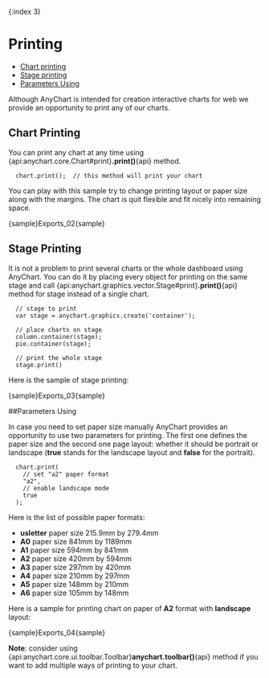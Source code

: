 {:index 3}

Printing
======================

* [Chart printing](#chart_printing)
* [Stage printing](#stage_printing)
* [Parameters Using](#parameters_using)

Although AnyChart is intended for creation interactive charts for web we provide an opportunity to print any of our charts.

## Chart Printing

You can print any chart at any time using {api:anychart.core.Chart#print}**.print()**{api} method.

```
  chart.print();  // this method will print your chart
```

You can play with this sample try to change printing layout or paper size along with the margins. The chart is quit flexible and fit nicely into remaining space.

{sample}Exports\_02{sample}

## Stage Printing

It is not a problem to print several charts or the whole dashboard using AnyChart. You can do it by placing every object for printing on the same stage and call {api:anychart.graphics.vector.Stage#print}**.print()**{api} method for stage instead of a single chart.

```
  // stage to print
  var stage = anychart.graphics.create('container');

  // place charts on stage
  column.container(stage);
  pie.container(stage);
  
  // print the whole stage
  stage.print()
```

Here is the sample of stage printing:

{sample}Exports\_03{sample}

##Parameters Using

In case you need to set paper size manually AnyChart provides an opportunity to use two parameters for printing. The first one defines the paper size and the second one page layout: whether it should be portrait or landscape (**true** stands for the landscape layout and **false** for the portrait).

```
  chart.print(
    // set "a2" paper format
    "a2",
    // enable landscape mode
    true
  );
```

Here is the list of possible paper formats:
  
  
* **usletter** paper size 215.9mm by 279.4mm
* **A0** paper size 841mm by 1189mm
* **A1** paper size 594mm by 841mm
* **A2** paper size 420mm by 594mm
* **A3** paper size 297mm by 420mm
* **A4** paper size 210mm by 297mm
* **A5** paper size 148mm by 210mm
* **A6** paper size 105mm by 148mm
  
  
Here is a sample for printing chart on paper of **A2** format with **landscape** layout:

{sample}Exports\_04{sample}

**Note**: consider using {api:anychart.core.ui.toolbar.Toolbar}**anychart.toolbar()**{api} method if you want to add multiple ways of printing to your chart.